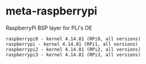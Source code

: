 # meta-raspberrypi
RaspberryPi BSP layer for PLi's OE
```
raspberrypi0 - kernel 4.14.81 (RPi0, all versions)
raspberrypi - kernel 4.14.81 (RPi1, all versions)
raspberrypi2 - kernel 4.14.81 (RPi2, all versions)
raspberrypi3 - kernel 4.14.81 (RPi3, all versions)
```
